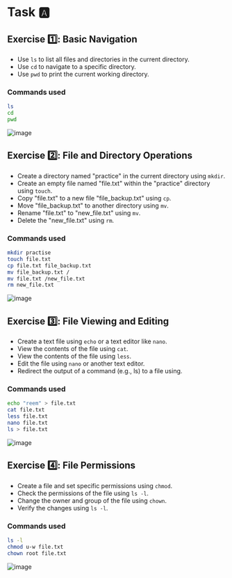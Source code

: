 # Task 🅰️
## Exercise 1️⃣: Basic Navigation
* Use `ls` to list all files and directories in the current directory.
* Use `cd` to navigate to a specific directory.
* Use `pwd` to print the current working directory.
### Commands used
```bash
ls
cd
pwd
```
![image](https://github.com/Reemaa828/Linux_11_5/assets/112731236/2be505d1-0058-4ed8-93ff-a8393347194c)


## Exercise 2️⃣: File and Directory Operations
* Create a directory named "practice" in the current directory using `mkdir`.
* Create an empty file named "file.txt" within the "practice" directory using `touch`.
* Copy "file.txt" to a new file "file_backup.txt" using `cp`.
* Move "file_backup.txt" to another directory using `mv`.
* Rename "file.txt" to "new_file.txt" using `mv`.
* Delete the "new_file.txt" using `rm`.
### Commands used
```bash
mkdir practise
touch file.txt
cp file.txt file_backup.txt
mv file_backup.txt /
mv file.txt /new_file.txt
rm new_file.txt
```
![image](https://github.com/Reemaa828/Linux_11_5/assets/112731236/f134f4df-ff6d-4c8f-ad14-2a7e510506b8)

## Exercise 3️⃣: File Viewing and Editing
* Create a text file using `echo` or a text editor like `nano`.
* View the contents of the file using `cat`.
* View the contents of the file using `less`.
* Edit the file using `nano` or another text editor.
* Redirect the output of a command (e.g., ls) to a file using.
### Commands used
```bash
echo "reem" > file.txt
cat file.txt
less file.txt
nano file.txt
ls > file.txt
```
![image](https://github.com/Reemaa828/Linux_11_5/assets/112731236/51875779-b3e8-4b5f-af45-5453587ee85c)

## Exercise 4️⃣: File Permissions
* Create a file and set specific permissions using `chmod`.
* Check the permissions of the file using `ls -l`.
* Change the owner and group of the file using `chown`.
* Verify the changes using `ls -l`.
### Commands used
```bash
ls -l
chmod u-w file.txt
chown root file.txt
```
![image](https://github.com/Reemaa828/Linux_11_5/assets/112731236/458a88ea-3397-418a-8ddb-bd7550d51799)
